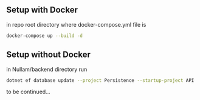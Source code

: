 ## Setup with Docker
in repo root directory where docker-compose.yml file is
```bash
docker-compose up --build -d 
```
## Setup without Docker
in Nullam/backend directory run
```bash
dotnet ef database update --project Persistence --startup-project API
```
to be continued...
